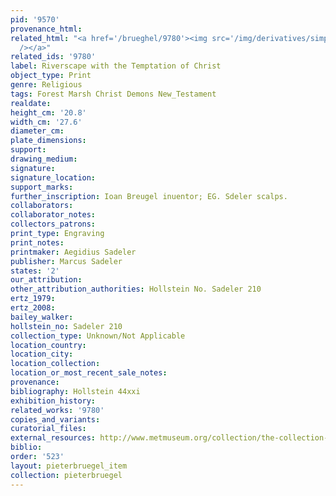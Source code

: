 ```yaml
---
pid: '9570'
provenance_html:
related_html: "<a href='/brueghel/9780'><img src='/img/derivatives/simple/9780/thumbnail.jpg'
  /></a>"
related_ids: '9780'
label: Riverscape with the Temptation of Christ
object_type: Print
genre: Religious
tags: Forest Marsh Christ Demons New_Testament
realdate:
height_cm: '20.8'
width_cm: '27.6'
diameter_cm:
plate_dimensions:
support:
drawing_medium:
signature:
signature_location:
support_marks:
further_inscription: Ioan Breugel inuentor; EG. Sdeler scalps.
collaborators:
collaborator_notes:
collectors_patrons:
print_type: Engraving
print_notes:
printmaker: Aegidius Sadeler
publisher: Marcus Sadeler
states: '2'
our_attribution:
other_attribution_authorities: Hollstein No. Sadeler 210
ertz_1979:
ertz_2008:
bailey_walker:
hollstein_no: Sadeler 210
collection_type: Unknown/Not Applicable
location_country:
location_city:
location_collection:
location_or_most_recent_sale_notes:
provenance:
bibliography: Hollstein 44xxi
exhibition_history:
related_works: '9780'
copies_and_variants:
curatorial_files:
external_resources: http://www.metmuseum.org/collection/the-collection-online/search/415720
biblio:
order: '523'
layout: pieterbruegel_item
collection: pieterbruegel
---
```

